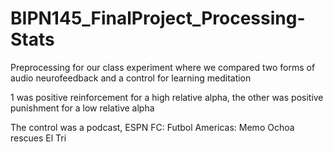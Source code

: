 # BIPN145_FinalProject_Processing-Stats

Preprocessing for our class experiment where we compared two forms of audio neurofeedback and a control for learning meditation

1 was positive reinforcement for a high relative alpha, the other was positive punishment for a low relative alpha

The control was a podcast, ESPN FC: Futbol Americas: Memo Ochoa rescues El Tri

